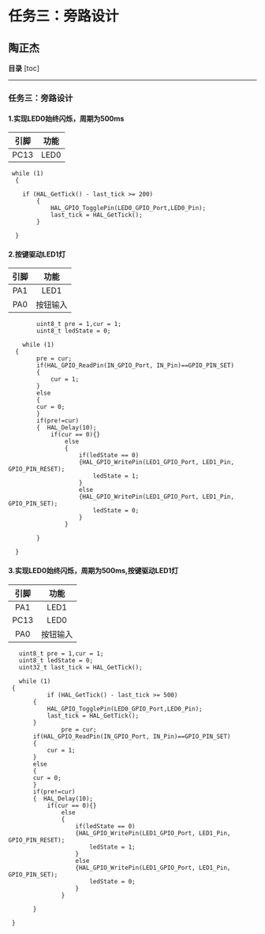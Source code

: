 # 任务三：旁路设计
## 陶正杰
**目录**
[toc]

***
###  任务三：旁路设计
#### 1.**实现LED0始终闪烁，周期为500ms**
|引脚|功能|
|:-:|:-:|
|PC13|LED0|
```  uint32_t last_tick = HAL_GetTick(); 
 while (1)
  {   
    
    if (HAL_GetTick() - last_tick >= 200) 
		{
			HAL_GPIO_TogglePin(LED0_GPIO_Port,LED0_Pin);
			last_tick = HAL_GetTick();
		}
    
  }
  ```
#### 2.**按键驱动LED1灯**
|引脚|功能|
|:-:|:-:|
|PA1|LED1|
|PA0|按钮输入|




```
	    uint8_t pre = 1,cur = 1;
        uint8_t ledState = 0;	

    while (1)
  {
		pre = cur;
		if(HAL_GPIO_ReadPin(IN_GPIO_Port, IN_Pin)==GPIO_PIN_SET)
		{
			cur = 1;
		}
		else
		{
		cur = 0;
		}
		if(pre!=cur)
		{  HAL_Delay(10);
			if(cur == 0){}
				else
				{
					if(ledState == 0)
					{HAL_GPIO_WritePin(LED1_GPIO_Port, LED1_Pin, GPIO_PIN_RESET);
						ledState = 1;
					}
					else
					{HAL_GPIO_WritePin(LED1_GPIO_Port, LED1_Pin, GPIO_PIN_SET);
						ledState = 0;
					}
				}
				
		}
  
  }
  ```
#### 3.**实现LED0始终闪烁，周期为500ms,按键驱动LED1灯**
|引脚|功能|
|:-:|:-:|
|PA1|LED1|
|PC13|LED0|
|PA0|按钮输入|
 ```  
    uint8_t pre = 1,cur = 1;
	uint8_t ledState = 0;	
	uint32_t last_tick = HAL_GetTick();
	
	while (1)
  {
		    if (HAL_GetTick() - last_tick >= 500) 
		{
			HAL_GPIO_TogglePin(LED0_GPIO_Port,LED0_Pin);
			last_tick = HAL_GetTick();
		}
				pre = cur;
		if(HAL_GPIO_ReadPin(IN_GPIO_Port, IN_Pin)==GPIO_PIN_SET)
		{
			cur = 1;
		}
		else
		{
		cur = 0;
		}
		if(pre!=cur)
		{  HAL_Delay(10);
			if(cur == 0){}
				else
				{
					if(ledState == 0)
					{HAL_GPIO_WritePin(LED1_GPIO_Port, LED1_Pin, GPIO_PIN_RESET);
						ledState = 1;
					}
					else
					{HAL_GPIO_WritePin(LED1_GPIO_Port, LED1_Pin, GPIO_PIN_SET);
						ledState = 0;
					}
				}
				
		}

  }
```